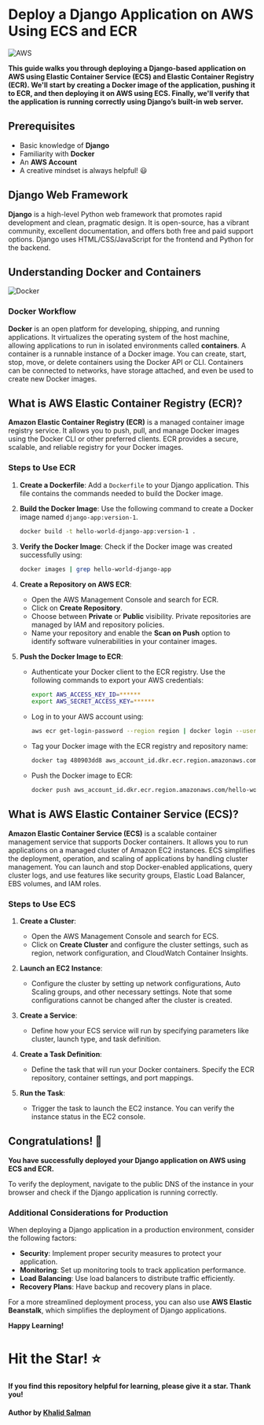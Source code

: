 # Deploy a Django Application on AWS Using ECS and ECR

![AWS](https://imgur.com/wLMcRHS.jpg)

**This guide walks you through deploying a Django-based application on AWS using Elastic Container Service (ECS) and Elastic Container Registry (ECR). We'll start by creating a Docker image of the application, pushing it to ECR, and then deploying it on AWS using ECS. Finally, we'll verify that the application is running correctly using Django’s built-in web server.**

## Prerequisites

- Basic knowledge of **Django**
- Familiarity with **Docker**
- An **AWS Account**
- A creative mindset is always helpful! 😃

## Django Web Framework

**Django** is a high-level Python web framework that promotes rapid development and clean, pragmatic design. It is open-source, has a vibrant community, excellent documentation, and offers both free and paid support options. Django uses HTML/CSS/JavaScript for the frontend and Python for the backend.

## Understanding Docker and Containers

![Docker](https://imgur.com/raGErLx.png)

### Docker Workflow

**Docker** is an open platform for developing, shipping, and running applications. It virtualizes the operating system of the host machine, allowing applications to run in isolated environments called **containers**. A container is a runnable instance of a Docker image. You can create, start, stop, move, or delete containers using the Docker API or CLI. Containers can be connected to networks, have storage attached, and even be used to create new Docker images.

## What is AWS Elastic Container Registry (ECR)?

**Amazon Elastic Container Registry (ECR)** is a managed container image registry service. It allows you to push, pull, and manage Docker images using the Docker CLI or other preferred clients. ECR provides a secure, scalable, and reliable registry for your Docker images.

### Steps to Use ECR

1. **Create a Dockerfile**: Add a `Dockerfile` to your Django application. This file contains the commands needed to build the Docker image.

2. **Build the Docker Image**: Use the following command to create a Docker image named `django-app:version-1`.

   ```bash
   docker build -t hello-world-django-app:version-1 .
   ```

3. **Verify the Docker Image**: Check if the Docker image was created successfully using:

   ```bash
   docker images | grep hello-world-django-app
   ```

4. **Create a Repository on AWS ECR**:
   - Open the AWS Management Console and search for ECR.
   - Click on **Create Repository**.
   - Choose between **Private** or **Public** visibility. Private repositories are managed by IAM and repository policies.
   - Name your repository and enable the **Scan on Push** option to identify software vulnerabilities in your container images.

5. **Push the Docker Image to ECR**:
   - Authenticate your Docker client to the ECR registry. Use the following commands to export your AWS credentials:

     ```bash
     export AWS_ACCESS_KEY_ID=******
     export AWS_SECRET_ACCESS_KEY=******
     ```

   - Log in to your AWS account using:

     ```bash
     aws ecr get-login-password --region region | docker login --username AWS --password-stdin aws_account_id.dkr.ecr.region.amazonaws.com
     ```

   - Tag your Docker image with the ECR registry and repository name:

     ```bash
     docker tag 480903dd8 aws_account_id.dkr.ecr.region.amazonaws.com/hello-world-django-app
     ```

   - Push the Docker image to ECR:

     ```bash
     docker push aws_account_id.dkr.ecr.region.amazonaws.com/hello-world-django-app
     ```

## What is AWS Elastic Container Service (ECS)?

**Amazon Elastic Container Service (ECS)** is a scalable container management service that supports Docker containers. It allows you to run applications on a managed cluster of Amazon EC2 instances. ECS simplifies the deployment, operation, and scaling of applications by handling cluster management. You can launch and stop Docker-enabled applications, query cluster logs, and use features like security groups, Elastic Load Balancer, EBS volumes, and IAM roles.

### Steps to Use ECS

1. **Create a Cluster**:
   - Open the AWS Management Console and search for ECS.
   - Click on **Create Cluster** and configure the cluster settings, such as region, network configuration, and CloudWatch Container Insights.

2. **Launch an EC2 Instance**:
   - Configure the cluster by setting up network configurations, Auto Scaling groups, and other necessary settings. Note that some configurations cannot be changed after the cluster is created.

3. **Create a Service**:
   - Define how your ECS service will run by specifying parameters like cluster, launch type, and task definition.

4. **Create a Task Definition**:
   - Define the task that will run your Docker containers. Specify the ECR repository, container settings, and port mappings.

5. **Run the Task**:
   - Trigger the task to launch the EC2 instance. You can verify the instance status in the EC2 console.

## Congratulations! 🎉

**You have successfully deployed your Django application on AWS using ECS and ECR.**

To verify the deployment, navigate to the public DNS of the instance in your browser and check if the Django application is running correctly.

### Additional Considerations for Production

When deploying a Django application in a production environment, consider the following factors:

- **Security**: Implement proper security measures to protect your application.
- **Monitoring**: Set up monitoring tools to track application performance.
- **Load Balancing**: Use load balancers to distribute traffic efficiently.
- **Recovery Plans**: Have backup and recovery plans in place.

For a more streamlined deployment process, you can also use **AWS Elastic Beanstalk**, which simplifies the deployment of Django applications.

**Happy Learning!**

# Hit the Star! ⭐

**If you find this repository helpful for learning, please give it a star. Thank you!**

#### Author by [Khalid Salman](https://github.com/khalid-salman)